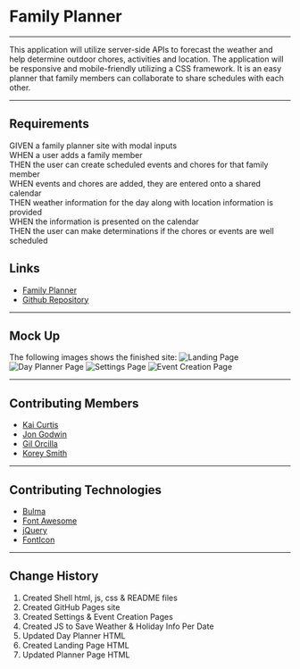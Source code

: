 # Family Planner

---

This application will utilize server-side APIs to forecast the weather and help determine outdoor chores, activities and location. The application will be responsive and mobile-friendly utilizing a CSS framework. It is an easy planner that family members can collaborate to share schedules with each other. 

---

## Requirements

GIVEN a family planner site with modal inputs \
WHEN a user adds a family member \
THEN the user can create scheduled events and chores for that family member \
WHEN events and chores are added, they are entered onto a shared calendar \
THEN weather information for the day along with location information is provided \
WHEN the information is presented on the calendar \
THEN the user can make determinations if the chores or events are well scheduled

## Links

* [Family Planner](https://jondnv.github.io/FamilyPlanner/)
* [Github Repository](https://github.com/JonDnv/FamilyPlannerd)
  
---

## Mock Up

The following images shows the finished site:
![Landing Page]()
![Day Planner Page]()
![Settings Page]()
![Event Creation Page]()

---

## Contributing Members

* [Kai Curtis](https://github.com/kaiasahite)
* [Jon Godwin](https://github.com/JonDnv)
* [Gil Orcilla](https://github.com/gilorcilla)
* [Korey Smith](https://github.com/smithrkorey)

---

## Contributing Technologies

* [Bulma](https://bulma.io/)
* [Font Awesome](https://fontawesome.com/)
* [jQuery](https://jquery.com/)
* [FontIcon](https://gauger.io/fonticon/)

---

## Change History

 1. Created Shell html, js, css & README files
 2. Created GitHub Pages site
 3. Created Settings & Event Creation Pages
 4. Created JS to Save Weather & Holiday Info Per Date
 5. Updated Day Planner HTML
 6. Created Landing Page HTML
 7. Updated Planner Page HTML
